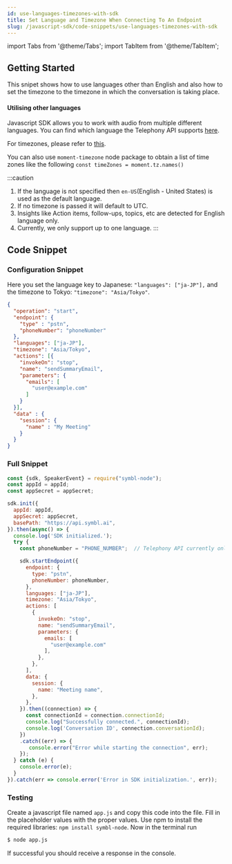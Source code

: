 ```yaml
---
id: use-languages-timezones-with-sdk
title: Set Language and Timezone When Connecting To An Endpoint
slug: /javascript-sdk/code-snippets/use-languages-timezones-with-sdk
---
```


import Tabs from '@theme/Tabs';
import TabItem from '@theme/TabItem';

## Getting Started

This snipet shows how to use languages other than English and also how to set the timezone to the timezone in which the conversation is taking place.

#### Utilising other languages

Javascript SDK allows you to work with audio from multiple different languages. You can find which language the Telephony API supports [here](/docs/telephony-api/api-reference#supported-languages).

For timezones, please refer to [this](/docs/telephony-api/api-reference#specifying-timezones).

You can also use `moment-timezone` node package to obtain a list of time zones like
the following `const timeZones = moment.tz.names()`

:::caution
 1. If the language is not specified then `en-US`(English - United States) is used as the default language.
 2. If no timezone is passed it will default to UTC.
 3. Insights like Action items, follow-ups, topics, etc  are detected for English language only.
 4. Currently, we only support up to one language.
:::


## Code Snippet

### Configuration Snippet

Here you set the language key to Japanese: `"languages": ["ja-JP"],` and the timezone to Tokyo: `"timezone": "Asia/Tokyo"`.

```json
{
  "operation": "start",
  "endpoint": {
    "type" : "pstn",
    "phoneNumber": "phoneNumber"
  },
  "languages": ["ja-JP"],
  "timezone": "Asia/Tokyo",
  "actions": [{
    "invokeOn": "stop",
    "name": "sendSummaryEmail",
    "parameters": {
      "emails": [
        "user@example.com"
      ]
    }
  }],
  "data" : {
    "session": {
      "name" : "My Meeting"
    }
  }
}
```

### Full Snippet

```js
const {sdk, SpeakerEvent} = require("symbl-node");
const appId = appId;
const appSecret = appSecret;

sdk.init({
  appId: appId,
  appSecret: appSecret,
  basePath: "https://api.symbl.ai",
}).then(async() => {
  console.log('SDK initialized.');
  try {
    const phoneNumber = "PHONE_NUMBER";  // Telephony API currently only supports US phone numbers.

    sdk.startEndpoint({
      endpoint: {
        type: "pstn",
        phoneNumber: phoneNumber,
      },
      languages: ["ja-JP"],
      timezone: "Asia/Tokyo",
      actions: [
        {
          invokeOn: "stop",
          name: "sendSummaryEmail",
          parameters: {
            emails: [
              "user@example.com"
            ],
          },
        },
      ],
      data: {
        session: {
          name: "Meeting name",
        },
      },
    }).then((connection) => {
      const connectionId = connection.connectionId;
      console.log("Successfully connected.", connectionId);
      console.log('Conversation ID', connection.conversationId);
    })
    .catch((err) => {
       console.error("Error while starting the connection", err);
    });
  } catch (e) {
    console.error(e);
  }
}).catch(err => console.error('Error in SDK initialization.', err));
```

### Testing

Create a javascript file named `app.js` and copy this code into the file. Fill in the placeholder values with the proper values. Use npm to install the required libraries: `npm install symbl-node`. Now in the terminal run

```bash
$ node app.js
```

If successful you should receive a response in the console.
